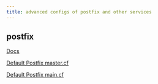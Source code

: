 ```yaml
---
title: advanced configs of postfix and other services
---
```


## postfix

[Docs](https://docker-mailserver.github.io/docker-mailserver/latest/config/advanced/override-defaults/postfix/)

[Default Postfix master.cf](https://github.com/docker-mailserver/docker-mailserver/blob/master/target/postfix/master.cf)

[Default Postfix main.cf](https://github.com/docker-mailserver/docker-mailserver/blob/master/target/postfix/main.cf)
